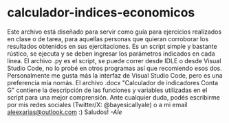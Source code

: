 # calculador-indices-economicos
Este archivo está diseñado para servir como guía para ejercicios realizados en clase o de tarea, para aquellas personas que quieran corroborar los resultados obtenidos en sus ejercitaciones. Es un script simple y bastante rústico, se ejecuta y se deben ingresar los parámetros indicados en cada línea.
El archivo .py es el script, se puede correr desde IDLE o desde Visual Studio Code, no lo probé en otros programas así que recomiendo esos dos. Personalmente me gusta más la interfaz de Visual Studio Code, pero es una preferencia mía nomás.
El archivo .docx "Calculador de indicadores Conta G" contiene la descripción de las funciones y variables utilizadas en el script para una mejor comprensión.
Ante cualquier duda, podés escribirme por mis redes sociales (Twitter/X: @bayesicallyale) o a mi email aleexarias@outlook.com :) 
Saludos!
_-Ale_
